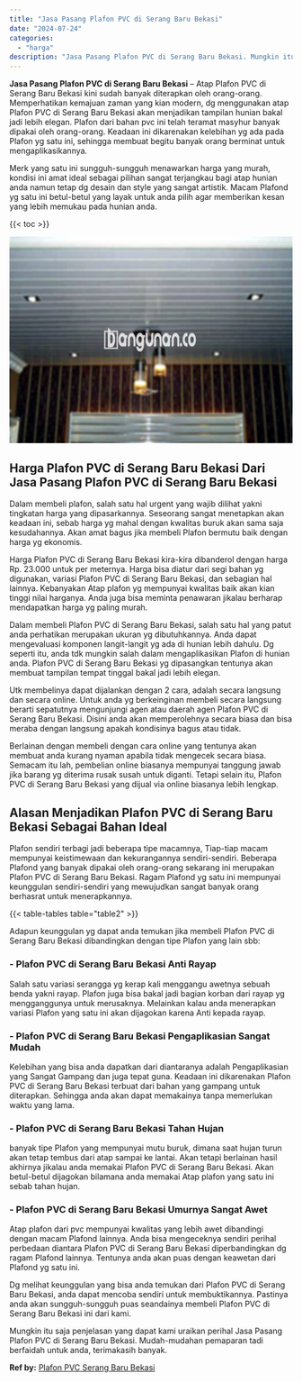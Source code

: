 ```yaml
---
title: "Jasa Pasang Plafon PVC di Serang Baru Bekasi"
date: "2024-07-24"
categories: 
  - "harga"
description: "Jasa Pasang Plafon PVC di Serang Baru Bekasi. Mungkin itu saja penjelasan yang dapat kami uraikan perihal Jasa Pasang Plafon PVC di Serang Baru Bekasi. Mudah..."
---
```


**Jasa Pasang Plafon PVC di Serang Baru Bekasi** – Atap Plafon PVC di Serang Baru Bekasi kini sudah banyak diterapkan oleh orang-orang. Memperhatikan kemajuan zaman yang kian modern, dg menggunakan atap Plafon PVC di Serang Baru Bekasi akan menjadikan tampilan hunian bakal jadi lebih elegan. Plafon dari bahan pvc ini telah teramat masyhur banyak dipakai oleh orang-orang. Keadaan ini dikarenakan kelebihan yg ada pada Plafon yg satu ini, sehingga membuat begitu banyak orang berminat untuk mengaplikasikannya.

Merk yang satu ini sungguh-sungguh menawarkan harga yang murah, kondisi ini amat ideal sebagai pilihan sangat terjangkau bagi atap hunian anda namun tetap dg desain dan style yang sangat artistik. Macam Plafond yg satu ini betul-betul yang layak untuk anda pilih agar memberikan kesan yang lebih memukau pada hunian anda.

{{< toc >}}

![Jasa Pasang Plafon PVC di Serang Baru Bekasi](/images/flafond-pvc-murah15.png)

## Harga Plafon PVC di Serang Baru Bekasi Dari Jasa Pasang Plafon PVC di Serang Baru Bekasi

Dalam membeli plafon, salah satu hal urgent yang wajib dilihat yakni tingkatan harga yang dipasarkannya. Seseorang sangat menetapkan akan keadaan ini, sebab harga yg mahal dengan kwalitas buruk akan sama saja kesudahannya. Akan amat bagus jika membeli Plafon bermutu baik dengan harga yg ekonomis.

Harga Plafon PVC di Serang Baru Bekasi kira-kira dibanderol dengan harga Rp. 23.000 untuk per meternya. Harga bisa diatur dari segi bahan yg digunakan, variasi Plafon PVC di Serang Baru Bekasi, dan sebagian hal lainnya. Kebanyakan Atap plafon yg mempunyai kwalitas baik akan kian tinggi nilai harganya. Anda juga bisa meminta penawaran jikalau berharap mendapatkan harga yg paling murah.

Dalam membeli Plafon PVC di Serang Baru Bekasi, salah satu hal yang patut anda perhatikan merupakan ukuran yg dibutuhkannya. Anda dapat mengevaluasi komponen langit-langit yg ada di hunian lebih dahulu. Dg seperti itu, anda tdk mungkin salah dalam mengaplikasikan Plafon di hunian anda. Plafon PVC di Serang Baru Bekasi yg dipasangkan tentunya akan membuat tampilan tempat tinggal bakal jadi lebih elegan.

Utk membelinya dapat dijalankan dengan 2 cara, adalah secara langsung dan secara online. Untuk anda yg berkeinginan membeli secara langsung berarti sepatutnya mengunjungi agen atau daerah agen Plafon PVC di Serang Baru Bekasi. Disini anda akan memperolehnya secara biasa dan bisa meraba dengan langsung apakah kondisinya bagus atau tidak.

Berlainan dengan membeli dengan cara online yang tentunya akan membuat anda kurang nyaman apabila tidak mengecek secara biasa. Semacam itu lah, pembelian online biasanya mempunyai tanggung jawab jika barang yg diterima rusak susah untuk diganti. Tetapi selain itu, Plafon PVC di Serang Baru Bekasi yang dijual via online biasanya lebih lengkap.

## Alasan Menjadikan Plafon PVC di Serang Baru Bekasi Sebagai Bahan Ideal

Plafon sendiri terbagi jadi beberapa tipe macamnya, Tiap-tiap macam mempunyai keistimewaan dan kekurangannya sendiri-sendiri. Beberapa Plafond yang banyak dipakai oleh orang-orang sekarang ini merupakan Plafon PVC di Serang Baru Bekasi. Ragam Plafond yg satu ini mempunyai keunggulan sendiri-sendiri yang mewujudkan sangat banyak orang berhasrat untuk menerapkannya.

{{< table-tables table="table2" >}}

Adapun keunggulan yg dapat anda temukan jika membeli Plafon PVC di Serang Baru Bekasi dibandingkan dengan tipe Plafon yang lain sbb:

### \- Plafon PVC di Serang Baru Bekasi Anti Rayap

Salah satu variasi serangga yg kerap kali menggangu awetnya sebuah benda yakni rayap. Plafon juga bisa bakal jadi bagian korban dari rayap yg mengganggunya untuk merusaknya. Melainkan kalau anda menerapkan variasi Plafon yang satu ini akan dijagokan karena Anti kepada rayap.

### \- Plafon PVC di Serang Baru Bekasi Pengaplikasian Sangat Mudah

Kelebihan yang bisa anda dapatkan dari diantaranya adalah Pengaplikasian yang Sangat Gampang dan juga tepat guna. Keadaan ini dikarenakan Plafon PVC di Serang Baru Bekasi terbuat dari bahan yang gampang untuk diterapkan. Sehingga anda akan dapat memakainya tanpa memerlukan waktu yang lama.

### \- Plafon PVC di Serang Baru Bekasi Tahan Hujan

banyak tipe Plafon yang mempunyai mutu buruk, dimana saat hujan turun akan tetap tembus dari atap sampai ke lantai. Akan tetapi berlainan hasil akhirnya jikalau anda memakai Plafon PVC di Serang Baru Bekasi. Akan betul-betul dijagokan bilamana anda memakai Atap plafon yang satu ini sebab tahan hujan.

### \- Plafon PVC di Serang Baru Bekasi Umurnya Sangat Awet

Atap plafon dari pvc mempunyai kwalitas yang lebih awet dibandingi dengan macam Plafond lainnya. Anda bisa mengeceknya sendiri perihal perbedaan diantara Plafon PVC di Serang Baru Bekasi diperbandingkan dg ragam Plafond lainnya. Tentunya anda akan puas dengan keawetan dari Plafond yg satu ini.

Dg melihat keunggulan yang bisa anda temukan dari Plafon PVC di Serang Baru Bekasi, anda dapat mencoba sendiri untuk membuktikannya. Pastinya anda akan sungguh-sungguh puas seandainya membeli Plafon PVC di Serang Baru Bekasi ini dari kami.

Mungkin itu saja penjelasan yang dapat kami uraikan perihal Jasa Pasang Plafon PVC di Serang Baru Bekasi. Mudah-mudahan pemaparan tadi berfaidah untuk anda, terimakasih banyak.

**Ref by:** [Plafon PVC Serang Baru Bekasi](https://id.wikipedia.org/wiki/Plafon)
